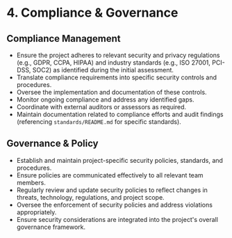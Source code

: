 # 4. Compliance & Governance

## Compliance Management
*   Ensure the project adheres to relevant security and privacy regulations (e.g., GDPR, CCPA, HIPAA) and industry standards (e.g., ISO 27001, PCI-DSS, SOC2) as identified during the initial assessment.
*   Translate compliance requirements into specific security controls and procedures.
*   Oversee the implementation and documentation of these controls.
*   Monitor ongoing compliance and address any identified gaps.
*   Coordinate with external auditors or assessors as required.
*   Maintain documentation related to compliance efforts and audit findings (referencing `standards/README.md` for specific standards).

## Governance & Policy
*   Establish and maintain project-specific security policies, standards, and procedures.
*   Ensure policies are communicated effectively to all relevant team members.
*   Regularly review and update security policies to reflect changes in threats, technology, regulations, and project scope.
*   Oversee the enforcement of security policies and address violations appropriately.
*   Ensure security considerations are integrated into the project's overall governance framework.